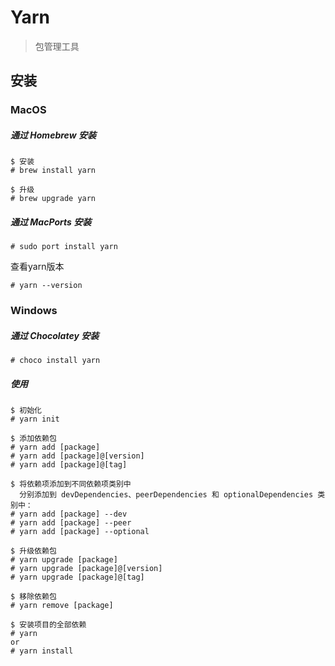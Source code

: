 # Yarn

> 包管理工具

## 安装

### MacOS

##### 通过 Homebrew 安装

```
$ 安装
# brew install yarn

$ 升级
# brew upgrade yarn
```

##### 通过 MacPorts 安装

```
# sudo port install yarn
```

查看yarn版本

```
# yarn --version
```

### Windows

##### 通过 Chocolatey 安装

```
# choco install yarn
```



##### 使用

```
$ 初始化
# yarn init

$ 添加依赖包
# yarn add [package]
# yarn add [package]@[version]
# yarn add [package]@[tag]

$ 将依赖项添加到不同依赖项类别中
  分别添加到 devDependencies、peerDependencies 和 optionalDependencies 类别中：
# yarn add [package] --dev
# yarn add [package] --peer
# yarn add [package] --optional

$ 升级依赖包
# yarn upgrade [package]
# yarn upgrade [package]@[version]
# yarn upgrade [package]@[tag]

$ 移除依赖包
# yarn remove [package]

$ 安装项目的全部依赖
# yarn
or
# yarn install
```

